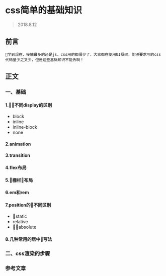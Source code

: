 # css简单的基础知识
> 2018.8.12
## 前言
    学到现在，接触最多的还是js，css用的都很少了，大家都在使用UI框架，能够要求写的css代码量少之又少，但是这些基础知识不能丢啊！
## 正文
### 一、基础
#### 1.不同display的区别
- block
- inline
- inline-block
- none
#### 2.animation

#### 3.transition

#### 4.flex布局

#### 5.栅栏布局

#### 6.em和rem

#### 7.position的不同区别
- static
- relative
- absolute
#### 8.几种常用的居中写法

### 二、css渲染的步骤

### 参考文章